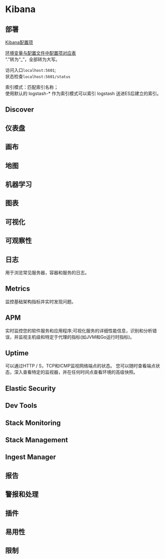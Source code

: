 # Kibana

## 部署

[Kibana配置项](https://www.elastic.co/guide/cn/kibana/current/settings.html)

[环境变量与配置文件中配置项对应表](https://www.elastic.co/guide/cn/kibana/current/docker.html#docker-env-config)  
“.”转为“_”，全部转为大写。

访问入口`localhost:5601`;  
状态检查`localhost:5601/status`

索引模式：匹配索引名称；  
使用默认的 logstash-* 作为索引模式可以索引 logstash 送进ES后建立的索引。  

## Discover

## 仪表盘

## 画布

## 地图

## 机器学习

## 图表

## 可视化

## 可观察性

## 日志

用于浏览常见服务器，容器和服务的日志。

## Metrics

监控基础架构指标并实时发现问题。

## APM

实时监控您的软件服务和应用程序;可视化服务的详细性能信息，识别和分析错误，并监视主机级和特定于代理的指标(如JVM和Go运行时指标)。

## Uptime

可以通过HTTP / S，TCP和ICMP监视网络端点的状态。 您可以随时查看端点状态，深入查看特定的监视器，并在任何时间点查看环境的高级快照。

## Elastic Security

## Dev Tools

## Stack Monitoring

## Stack Management

## Ingest Manager

## 报告

## 警报和处理

## 插件

## 易用性

## 限制



